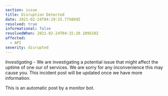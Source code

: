 ```yaml
---
section: issue
title: Disruption Detected
date: 2021-02-24T04:19:33.775069Z
resolved: true
informational: false
resolvedWhen: 2021-02-24T04:15:20.109510Z
affected:
  - API
severity: disrupted
---
```

*Investigating* - We are investigating a potential issue that might affect the uptime of one our of services. We are sorry for any inconvenience this may cause you. This incident post will be updated once we have more information.

This is an automatic post by a monitor bot.
        